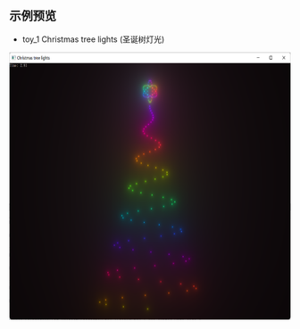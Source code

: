 ## 示例预览

 - toy_1 Christmas tree lights (圣诞树灯光)

<div align=center><img src="toy_1.png" width="600" height="480" /></div> 